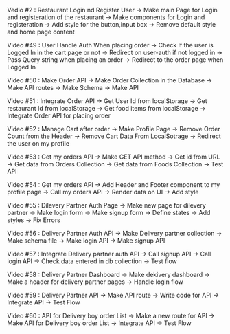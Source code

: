 Vedio #2 : Restaurant Login nd Register User
-> Make main Page for Login and registeration of the restaurant
-> Make components for Login and registeration
-> Add style for the button,input box
-> Remove default style and home page content


Video #49 : User Handle Auth When placing order 
-> Check If the user is Logged In in the cart page or not
-> Redirect on user-auth if not logged in
-> Pass Query string when placing an order
-> Redirect to the order page when Logged In


Video #50 : Make Order API 
-> Make Order Collection in the Database
-> Make API routes
-> Make Schema
-> Make API


Video #51 : Integrate Order API 
-> Get User Id from localStorage
-> Get restaurant Id from localStorage
-> Get food items from localStorage
-> Integrate Order API for placing order


Video #52 : Manage Cart after order 
-> Make Profile Page
-> Remove Order Count from the Header
-> Remove Cart Data From LocalSotrage
-> Redirect the user on my profile 


Video #53 : Get my orders API 
-> Make GET API method
-> Get id from URL
-> Get data from Orders Collection
-> Get data from Foods Collection
-> Test API


Video #54 : Get my orders API 
-> Add Header and Footer component to my profile page
-> Call my orders API
-> Render data on UI
-> Add style


Video #55 : Dilevery Partner Auth Page
-> Make new page for dilevery partner
-> Make login form
-> Make signup form
-> Define states
-> Add styles
-> Fix Errors


Video #56 : Delivery Partner Auth API
-> Make Delivery partner collection
-> Make schema file
-> Make login API 
-> Make signup API


Video #57 : Integrate Delivery partner auth API
-> Call signup API
-> Call login API
-> Check data entered in db collection
-> Test flow


Video #58 : Delivery Partner Dashboard
-> Make dekivery dashboard
-> Make a header for delivery partner pages
-> Handle login flow


Video #59 : Delivery Partner API
-> Make API route
-> Write code for API
-> Integrate API
-> Test Flow


Video #60 : API for Delivery boy order List
-> Make a new route for API
-> Make API for Delivery boy order List
-> Integrate API
-> Test Flow
